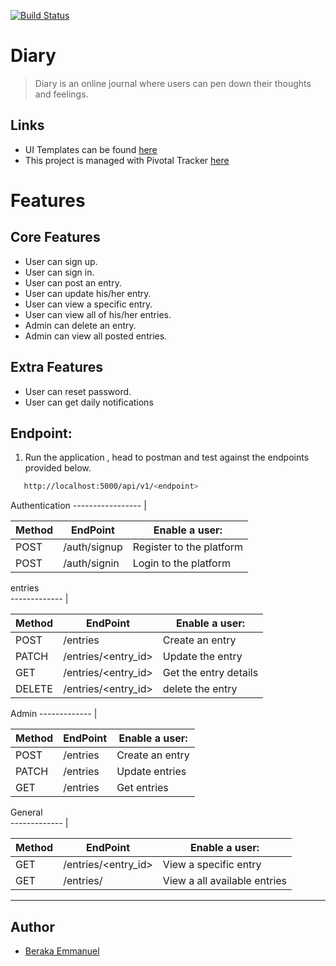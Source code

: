 
[![Build Status](https://travis-ci.com/blessberry/diary.svg?branch=develop)](https://travis-ci.com/blessberry/diary)


# Diary

> Diary is an online journal where users can pen down their thoughts and feelings. 



## Links
- UI Templates can be found [here](http://blessberry.github.io/diary/UI/login.html)
- This project is managed with Pivotal Tracker [here](https://www.pivotaltracker.com/n/projects/2406365)

# Features

## Core Features
- User can sign up.
- User can sign in.
- User can post an entry.
- User can update his/her entry.
- User can view a specific entry.
- User can view all of his/her entries.
- Admin can delete an entry.
- Admin can view all posted entries.

## Extra Features

- User can reset password.
- User can get daily notifications


## Endpoint:
1. Run the application , head to postman and test against the endpoints provided below.

 ```bash
    http://localhost:5000/api/v1/<endpoint>
```
Authentication
----------------- |

Method        | EndPoint      | Enable a user: |
------------- | ------------- | ---------------
POST  | /auth/signup  | Register to the platform  |
POST  | /auth/signin  | Login to the platform |


entries                                                
------------- |										

Method        | EndPoint      | Enable a user: |	
------------- | ------------- | ---------------		
POST  | /entries  | Create an entry   |				
PATCH | /entries/<entry_id>  | Update the entry |	
GET | /entries/<entry_id>  | Get the entry details |
DELETE | /entries/<entry_id>  | delete the entry |	

Admin
------------- |

Method        | EndPoint      | Enable a user: |
------------- | ------------- | ---------------
POST  | /entries | Create an entry |
PATCH  | /entries | Update entries |
GET  | /entries | Get entries |

General												
------------- |										

Method        | EndPoint      | Enable a user: |	
------------- | ------------- | ---------------		
GET  | /entries/<entry_id>  | View a specific entry |
GET  | /entries/  | View a all available entries |	


---

## Author
- [Beraka Emmanuel](https://github.com/blessberry)